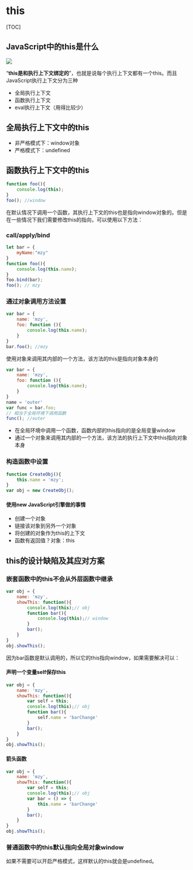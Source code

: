 # this

[TOC]

## JavaScript中的this是什么

![](I:\myFuture\桌面资料\面试\学习图片\执行上下文的this.png)

“**this是和执行上下文绑定的**”，也就是说每个执行上下文都有一个this。而且JavaScript执行上下文分为三种

- 全局执行上下文
- 函数执行上下文
- eval执行上下文（用得比较少）

## 全局执行上下文中的this

- 非严格模式下：window对象
- 严格模式下：undefined

## 函数执行上下文中的this

```js
function foo(){
    console.log(this);
}
foo(); //window
```

在默认情况下调用一个函数，其执行上下文的this也是指向window对象的。但是在一些情况下我们需要修改this的指向，可以使用以下方法：

### call/apply/bind

```js
let bar = {
    myName:"mzy"
}
function foo(){
    console.log(this.name);
}
foo.bind(bar);
foo(); // mzy
```

### 通过对象调用方法设置

```js
var bar = {
    name: 'mzy',
    foo: function (){
    	console.log(this.name);
	}
}
bar.foo(); //mzy
```

使用对象来调用其内部的一个方法，该方法的this是指向对象本身的

```js
var bar = {
    name: 'mzy',
    foo: function (){
    	console.log(this.name);
	}
}
name = 'outer'
var func = bar.foo;
// 相当于全局环境下调用函数
func(); //outer
```

- 在全局环境中调用一个函数，函数内部的this指向的是全局变量window
- 通过一个对象来调用其内部的一个方法，该方法的执行上下文中this指向对象本身

### 构造函数中设置

```js
function CreateObj(){
    this.name = 'mzy';
}
var obj = new CreateObj();
```

#### 使用new JavaScript引擎做的事情

- 创建一个对象
- 链接该对象到另外一个对象
- 将创建的对象作为this的上下文
- 函数有返回值？对象：this

## this的设计缺陷及其应对方案

### 嵌套函数中的this不会从外层函数中继承

```js
var obj = {
    name: 'mzy',
    showThis: function(){
        console.log(this);// obj
        function bar(){
            console.log(this);// window
        }
        bar();
    }
}
obj.showThis();
```

因为bar函数是默认调用的，所以它的this指向window，如果需要解决可以：

#### 声明一个变量self保存this

```js
var obj = {
    name: 'mzy',
    showThis: function(){
        var self = this;
        console.log(this);// obj
        function bar(){
            self.name = 'barChange'
        }
        bar();
    }
}
obj.showThis();
```



#### 箭头函数

```js
var obj = {
    name: 'mzy',
    showThis: function(){
        var self = this;
        console.log(this);// obj
        var bar = () => {
            this.name = 'barChange'
        }
        bar();
    }
}
obj.showThis();
```

### 普通函数中的this默认指向全局对象window

如果不需要可以开启严格模式，这样默认的this就会是undefined。